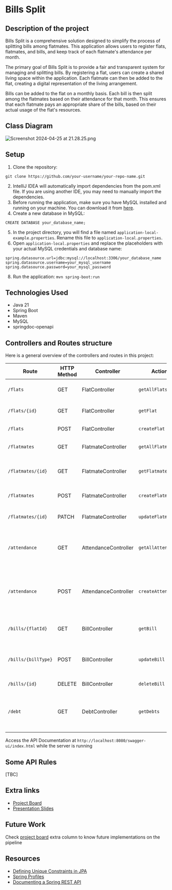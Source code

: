 # Bills Split

## Description of the project

Bills Split is a comprehensive solution designed to simplify the process of splitting bills among flatmates. This application allows users to register flats, flatmates, and bills, and keep track of each flatmate's attendance per month.

The primary goal of Bills Split is to provide a fair and transparent system for managing and splitting bills. By registering a flat, users can create a shared living space within the application. Each flatmate can then be added to the flat, creating a digital representation of the living arrangement.

Bills can be added to the flat on a monthly basis. Each bill is then split among the flatmates based on their attendance for that month. This ensures that each flatmate pays an appropriate share of the bills, based on their actual usage of the flat's resources.


## Class Diagram
![Screenshot 2024-04-25 at 21.28.25.png](..%2F..%2F..%2F..%2F..%2F..%2F..%2Fvar%2Ffolders%2Fp4%2Fh3zt4zpx5sj581hs8fzy5q540000gn%2FT%2FTemporaryItems%2FNSIRD_screencaptureui_Zx1DMw%2FScreenshot%202024-04-25%20at%2021.28.25.png)

## Setup
1. Clone the repository:
```
git clone https://github.com/your-username/your-repo-name.git
```

2. IntelliJ IDEA will automatically import dependencies from the pom.xml file. If you are using another IDE, you may need to manually import the dependencies.
3. Before running the application, make sure you have MySQL installed and running on your machine. You can download it from [here](https://dev.mysql.com/downloads/installer/). 
4. Create a new database in MySQL:
```
CREATE DATABASE your_database_name;
```
5. In the project directory, you will find a file named `application-local-example.properties`. Rename this file to `application-local.properties`. 
6. Open `application-local.properties` and replace the placeholders with your actual MySQL credentials and database name:
```
spring.datasource.url=jdbc:mysql://localhost:3306/your_database_name 
spring.datasource.username=your_mysql_username
spring.datasource.password=your_mysql_password
```
8. Run the application: `mvn spring-boot:run`

## Technologies Used
- Java 21
- Spring Boot
- Maven
- MySQL
- springdoc-openapi

## Controllers and Routes structure

Here is a general overview of the controllers and routes in this project:

| Route               | HTTP Method | Controller | Action | Description                                                           |
|---------------------|-------------|------------|--------|-----------------------------------------------------------------------|
| `/flats`            | GET         | FlatController | `getAllFlats` | Returns a list of all flats                                           |
| `/flats/{id}`       | GET         | FlatController | `getFlat` | Returns a specific flat by its ID                                     |
| `/flats`            | POST        | FlatController | `createFlat` | Creates a new flat                                                    |
| `/flatmates`        | GET         | FlatmateController | `getAllFlatmates` | Returns a list of all flatmates                                       |
| `/flatmates/{id}`   | GET         | FlatmateController | `getFlatmate` | Returns a specific flatmate by its ID                                 |
| `/flatmates`        | POST        | FlatmateController | `createFlatmate` | Creates a new flatmate                                                |
| `/flatmates/{id}`   | PATCH       | FlatmateController | `updateFlatmate` | Updates a specific flatmate                                           |
| `/attendance`       | GET         | AttendanceController | `getAllAttendance` | Returns attendances for a flat or flatmate in a specific month        |
| `/attendance`       | POST        | AttendanceController | `createAttendance` | Creates a new attendance record for a flatmate in a specicif month    |
| `/bills/{flatId}`   | GET         | BillController | `getBill` | Returns all the bills for a specific flat                             |
| `/bills/{billType}` | POST         | BillController | `updateBill` | Creates a new bill for a flat for a specifi month                     |
| `/bills/{id}`       | DELETE      | BillController | `deleteBill` | Deletes a specific bill                                               |
| `/debt`             | GET         | DebtController | `getDebts` | Returns a flatmate list of debts for all bills or for a specific bill |
Access the API Documentation at `http://localhost:8080/swagger-ui/index.html` while the server is running

## Some API Rules
[TBC]

## Extra links
- [Project Board](https://www.baeldung.com/spring-rest-openapi-documentation)
- [Presentation Slides](https://docs.google.com/presentation/d/1YKqz5Z_ZntngEx5qRdVJki83M1JWwcLPSXYrx4s30Sw/edit?usp=sharing)

## Future Work
Check [project board](https://github.com/users/anagmrebelo/projects/10/views/1) extra column to know future implementations on the pipeline

## Resources
- [Defining Unique Constraints in JPA](https://www.baeldung.com/jpa-unique-constraints)
- [Spring Profiles](https://www.baeldung.com/spring-profiles)
- [Documenting a Spring REST API](https://www.baeldung.com/spring-rest-openapi-documentation)